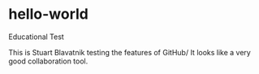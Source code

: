 # hello-world
Educational Test

This is Stuart Blavatnik testing the features of GitHub/  It looks like a very good collaboration tool.
